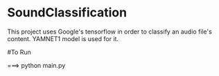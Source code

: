 ﻿# SoundClassification
This project uses Google's tensorflow in order to classify an audio file's content. YAMNET1 model is used for it.


#To Run

===> python main.py
